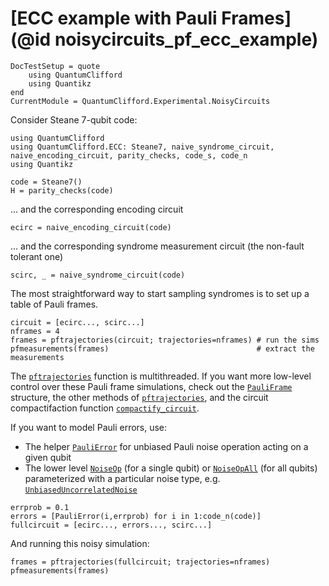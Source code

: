 # [ECC example with Pauli Frames](@id noisycircuits_pf_ecc_example)

```@meta
DocTestSetup = quote
    using QuantumClifford
    using Quantikz
end
CurrentModule = QuantumClifford.Experimental.NoisyCircuits
```

Consider Steane 7-qubit code:

```@example 1
using QuantumClifford
using QuantumClifford.ECC: Steane7, naive_syndrome_circuit, naive_encoding_circuit, parity_checks, code_s, code_n
using Quantikz

code = Steane7()
H = parity_checks(code)
```

... and the corresponding encoding circuit
```@example 1
ecirc = naive_encoding_circuit(code)
```

... and the corresponding syndrome measurement circuit (the non-fault tolerant one)
```@example 1
scirc, _ = naive_syndrome_circuit(code)
```

The most straightforward way to start sampling syndromes is to set up a table of Pauli frames.

```@example 1
circuit = [ecirc..., scirc...]
nframes = 4
frames = pftrajectories(circuit; trajectories=nframes) # run the sims
pfmeasurements(frames)                                 # extract the measurements
```

The [`pftrajectories`](@ref) function is multithreaded.
If you want more low-level control over these Pauli frame simulations, check out the [`PauliFrame`](@ref) structure,
the other methods of [`pftrajectories`](@ref), and the circuit compactifaction function [`compactify_circuit`](@ref).

If you want to model Pauli errors, use:

- The helper [`PauliError`](@ref) for unbiased Pauli noise operation acting on a given qubit
- The lower level [`NoiseOp`](@ref) (for a single qubit) or [`NoiseOpAll`](@ref) (for all qubits) parameterized with a particular noise type, e.g. [`UnbiasedUncorrelatedNoise`](@ref)

```@example 1
errprob = 0.1
errors = [PauliError(i,errprob) for i in 1:code_n(code)]
fullcircuit = [ecirc..., errors..., scirc...]
```

And running this noisy simulation:
```@example 1
frames = pftrajectories(fullcircuit; trajectories=nframes)
pfmeasurements(frames)
```